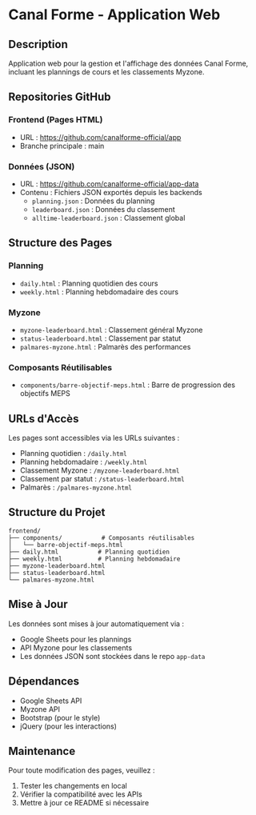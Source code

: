 # Canal Forme - Application Web

## Description
Application web pour la gestion et l'affichage des données Canal Forme, incluant les plannings de cours et les classements Myzone.

## Repositories GitHub
### Frontend (Pages HTML)
- URL : https://github.com/canalforme-official/app
- Branche principale : main

### Données (JSON)
- URL : https://github.com/canalforme-official/app-data
- Contenu : Fichiers JSON exportés depuis les backends
  - `planning.json` : Données du planning
  - `leaderboard.json` : Données du classement
  - `alltime-leaderboard.json` : Classement global

## Structure des Pages

### Planning
- `daily.html` : Planning quotidien des cours
- `weekly.html` : Planning hebdomadaire des cours

### Myzone
- `myzone-leaderboard.html` : Classement général Myzone
- `status-leaderboard.html` : Classement par statut
- `palmares-myzone.html` : Palmarès des performances

### Composants Réutilisables
- `components/barre-objectif-meps.html` : Barre de progression des objectifs MEPS

## URLs d'Accès
Les pages sont accessibles via les URLs suivantes :
- Planning quotidien : `/daily.html`
- Planning hebdomadaire : `/weekly.html`
- Classement Myzone : `/myzone-leaderboard.html`
- Classement par statut : `/status-leaderboard.html`
- Palmarès : `/palmares-myzone.html`

## Structure du Projet
```
frontend/
├── components/           # Composants réutilisables
│   └── barre-objectif-meps.html
├── daily.html           # Planning quotidien
├── weekly.html          # Planning hebdomadaire
├── myzone-leaderboard.html
├── status-leaderboard.html
└── palmares-myzone.html
```

## Mise à Jour
Les données sont mises à jour automatiquement via :
- Google Sheets pour les plannings
- API Myzone pour les classements
- Les données JSON sont stockées dans le repo `app-data`

## Dépendances
- Google Sheets API
- Myzone API
- Bootstrap (pour le style)
- jQuery (pour les interactions)

## Maintenance
Pour toute modification des pages, veuillez :
1. Tester les changements en local
2. Vérifier la compatibilité avec les APIs
3. Mettre à jour ce README si nécessaire